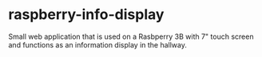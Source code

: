 # raspberry-info-display
Small web application that is used on a Rasbperry 3B with 7" touch screen and functions as an information display in the hallway.
